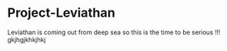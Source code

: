 # Project-Leviathan
Leviathan is coming out from deep sea so this is the time to be serious !!!
gkjhgjkhkjhkj
